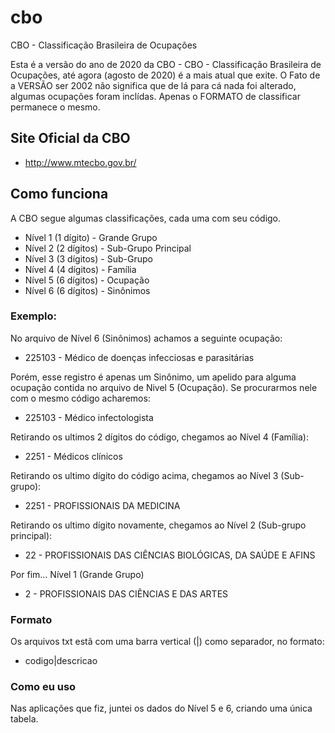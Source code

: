 # cbo
CBO - Classificação Brasileira de Ocupações

Esta é a versão do ano de 2020 da CBO - CBO - Classificação Brasileira de Ocupações, até agora (agosto de 2020) é a mais atual que exite. O Fato de a VERSÃO ser 2002 não significa que de lá para cá nada foi alterado, algumas ocupações foram inclídas. Apenas o FORMATO de classificar permanece o mesmo.

## Site Oficial da CBO
- http://www.mtecbo.gov.br/ 

## Como funciona
A CBO segue algumas classificações, cada uma com seu código. 

- Nível 1 (1 dígito) - Grande Grupo
- Nível 2 (2 dígitos) - Sub-Grupo Principal
- Nível 3 (3 dígitos) - Sub-Grupo
- Nível 4 (4 dígitos) - Família
- Nível 5 (6 dígitos) - Ocupação
- Nível 6 (6 dígitos) - Sinônimos

### Exemplo:

No arquivo de Nível 6 (Sinônimos) achamos a seguinte ocupação: 
- 225103 - Médico de doenças infecciosas e parasitárias

Porém, esse registro é apenas um Sinônimo, um apelido para alguma ocupação contida no arquivo de Nivel 5 (Ocupação). Se procurarmos nele com o mesmo código acharemos:
- 225103 - Médico infectologista

Retirando os ultimos 2 dígitos do código, chegamos ao Nível 4 (Família):
- 2251 - Médicos clínicos

Retirando os ultimo dígito do código acima, chegamos ao Nível 3 (Sub-grupo):
- 2251 - PROFISSIONAIS DA MEDICINA

Retirando os ultimo dígito novamente, chegamos ao Nível 2 (Sub-grupo principal):
- 22 - PROFISSIONAIS DAS CIÊNCIAS BIOLÓGICAS, DA SAÚDE E AFINS

Por fim... Nível 1 (Grande Grupo)
- 2 - PROFISSIONAIS DAS CIÊNCIAS E DAS ARTES

### Formato

Os arquivos txt estã com uma barra vertical (|) como separador, no formato:
- codigo|descricao

### Como eu uso

Nas aplicações que fiz, juntei os dados do Nível 5 e 6, criando uma única tabela.
